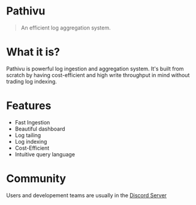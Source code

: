# Pathivu

 > An efficient log aggregation system.

# What it is?

Pathivu is powerful log ingestion and aggregation system. It's built from scratch by having cost-efficient and high write throughput in mind without trading log indexing.

# Features
- Fast Ingestion
- Beautiful dashboard
- Log tailing
- Log indexing
- Cost-Efficient
- Intuitive query language

# Community
Users and developement teams are usually in the [Discord Server](https://discordapp.com/invite/m5hZbPv)